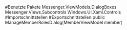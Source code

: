 #Benutzte Pakete
Messenger.ViewModels.DialogBoxes
Messenger.Views.Subcontrols
Windows.UI.Xaml.Controls
#Importschnittstellen
#Exportschnittstellen
public ManageMemberRolesDialog(MemberViewModel member)
